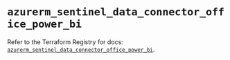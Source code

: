 # `azurerm_sentinel_data_connector_office_power_bi`

Refer to the Terraform Registry for docs: [`azurerm_sentinel_data_connector_office_power_bi`](https://registry.terraform.io/providers/hashicorp/azurerm/3.98.0/docs/resources/sentinel_data_connector_office_power_bi).
